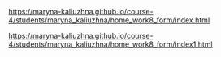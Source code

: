 https://maryna-kaliuzhna.github.io/course-4/students/maryna_kaliuzhna/home_work8_form/index.html

https://maryna-kaliuzhna.github.io/course-4/students/maryna_kaliuzhna/home_work8_form/index1.html
